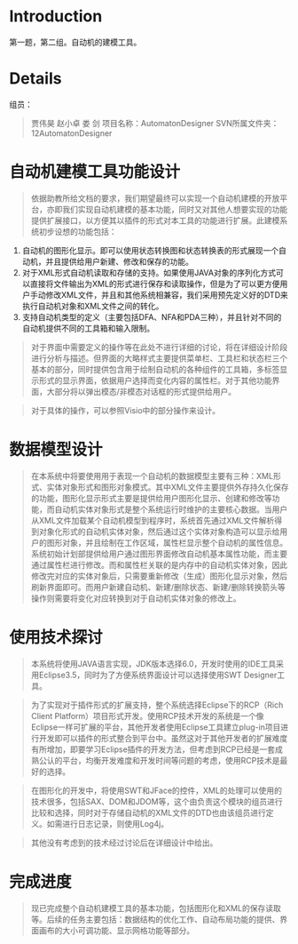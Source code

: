 # Introduction #

第一题，第二组。自动机的建模工具。

# Details #
组员：
> 贾伟昊
> 赵小卓
> 娄  剑
项目名称：AutomatonDesigner
SVN所属文件夹：12AutomatonDesigner


# 自动机建模工具功能设计 #

> 依据助教所给文档的要求，我们期望最终可以实现一个自动机建模的开放平台，亦即我们实现自动机建模的基本功能，同时又对其他人想要实现的功能提供扩展接口，以方便其以插件的形式对本工具的功能进行扩展。此建模系统初步设想的功能包括：
  1. 自动机的图形化显示。即可以使用状态转换图和状态转换表的形式展现一个自动机，并且提供给用户新建、修改和保存的功能。
  1. 对于XML形式自动机读取和存储的支持。如果使用JAVA对象的序列化方式可以直接将文件输出为XML的形式进行保存和读取操作，但是为了可以更方便用户手动修改XML文件，并且和其他系统相兼容，我们采用预先定义好的DTD来执行自动机对象和XML文件之间的转化。
  1. 支持自动机类型的定义（主要包括DFA、NFA和PDA三种），并且针对不同的自动机提供不同的工具箱和输入限制。

> 对于界面中需要定义的操作等在此处不进行详细的讨论，将在详细设计阶段进行分析与描述。但界面的大略样式主要提供菜单栏、工具栏和状态栏三个基本的部分，同时提供包含用于绘制自动机的各种组件的工具箱，多标签显示形式的显示界面，依据用户选择而变化内容的属性栏。对于其他功能界面，大部分将以弹出模态/非模态对话框的形式提供给用户。

> 对于具体的操作，可以参照Visio中的部分操作来设计。

# 数据模型设计 #

> 在本系统中将要使用用于表现一个自动机的数据模型主要有三种：XML形式、实体对象形式和图形对象模式。其中XML文件主要提供外存持久化保存的功能，图形化显示形式主要是提供给用户图形化显示、创建和修改等功能，而自动机实体对象形式是整个系统运行时维护的主要核心数据。当用户从XML文件加载某个自动机模型到程序时，系统首先通过XML文件解析得到对象化形式的自动机实体对象，然后通过这个实体对象构造可以显示给用户的图形对象，并且绘制在工作区域，属性栏显示整个自动机的属性信息。系统初始计划部提供给用户通过图形界面修改自动机基本属性功能，而主要通过属性栏进行修改。而和属性栏关联的是内存中的自动机实体对象，因此修改完对应的实体对象后，只需要重新修改（生成）图形化显示对象，然后刷新界面即可。而用户新建自动机、新建/删除状态、新建/删除转换箭头等操作则需要将变化对应转换到对于自动机实体对象的修改上。

# 使用技术探讨 #

> 本系统将使用JAVA语言实现，JDK版本选择6.0，开发时使用的IDE工具采用Eclipse3.5，同时为了方便系统界面设计可以选择使用SWT Designer工具。

> 为了实现对于插件形式的扩展支持，整个系统选择Eclipse下的RCP（Rich Client Platform）项目形式开发。使用RCP技术开发的系统是一个像Eclipse一样可扩展的平台，其他开发者使用Eclipse工具建立plug-in项目进行开发即可以插件的形式整合到平台中。虽然这对于其他开发者的扩展难度有所增加，即要学习Eclipse插件的开发方法，但考虑到RCP已经是一套成熟公认的平台，均衡开发难度和开发时间等问题的考虑，使用RCP技术是最好的选择。

> 在图形化的开发中，将使用SWT和JFace的控件，XML的处理可以使用的技术很多，包括SAX、DOM和JDOM等，这个由负责这个模块的组员进行比较和选择，同时对于存储自动机的XML文件的DTD也由该组员进行定义。如需进行日志记录，则使用Log4j。

> 其他没有考虑到的技术经过讨论后在详细设计中给出。

# 完成进度 #
> 现已完成整个自动机建模工具的基本功能，包括图形化和XML的保存读取等。后续的任务主要包括：数据结构的优化工作、自动布局功能的提供、界面画布的大小可调功能、显示网格功能等部分。